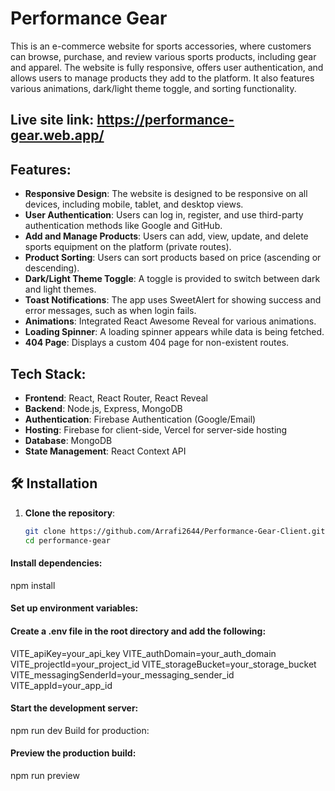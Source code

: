 # Performance Gear

This is an e-commerce website for sports accessories, where customers can browse, purchase, and review various sports products, including gear and apparel. The website is fully responsive, offers user authentication, and allows users to manage products they add to the platform. It also features various animations, dark/light theme toggle, and sorting functionality.

## Live site link: https://performance-gear.web.app/

## Features:
- **Responsive Design**: The website is designed to be responsive on all devices, including mobile, tablet, and desktop views.
- **User Authentication**: Users can log in, register, and use third-party authentication methods like Google and GitHub.
- **Add and Manage Products**: Users can add, view, update, and delete sports equipment on the platform (private routes).
- **Product Sorting**: Users can sort products based on price (ascending or descending).
- **Dark/Light Theme Toggle**: A toggle is provided to switch between dark and light themes.
- **Toast Notifications**: The app uses SweetAlert for showing success and error messages, such as when login fails.
- **Animations**: Integrated React Awesome Reveal for various animations.
- **Loading Spinner**: A loading spinner appears while data is being fetched.
- **404 Page**: Displays a custom 404 page for non-existent routes.
  
## Tech Stack:
- **Frontend**: React, React Router, React Reveal
- **Backend**: Node.js, Express, MongoDB
- **Authentication**: Firebase Authentication (Google/Email)
- **Hosting**: Firebase for client-side, Vercel for server-side hosting
- **Database**: MongoDB
- **State Management**: React Context API


## 🛠 Installation

1. **Clone the repository**:
   ```sh
   git clone https://github.com/Arrafi2644/Performance-Gear-Client.git
   cd performance-gear
#### Install dependencies:
npm install
#### Set up environment variables:
#### Create a .env file in the root directory and add the following:
VITE_apiKey=your_api_key
VITE_authDomain=your_auth_domain
VITE_projectId=your_project_id
VITE_storageBucket=your_storage_bucket
VITE_messagingSenderId=your_messaging_sender_id
VITE_appId=your_app_id

#### Start the development server:
npm run dev
Build for production:

#### Preview the production build:

npm run preview

